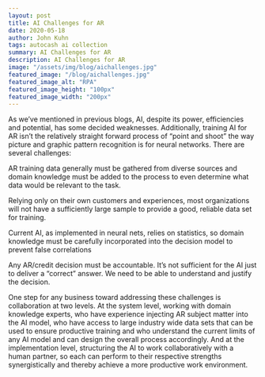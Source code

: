 ```yaml
---
layout: post
title: AI Challenges for AR
date: 2020-05-18
author: John Kuhn
tags: autocash ai collection
summary: AI Challenges for AR
description: AI Challenges for AR
image: "/assets/img/blog/aichallenges.jpg"
featured_image: "/blog/aichallenges.jpg"
featured_image_alt: "RPA"
featured_image_height: "100px"
featured_image_width: "200px"
---
```


As we’ve mentioned in previous blogs, AI, despite its power, efficiencies and potential, has some decided weaknesses.  Additionally, training AI for AR isn’t the relatively straight forward process of “point and shoot” the way picture and graphic pattern recognition is for neural networks.  There are several challenges:

AR training data generally must be gathered from diverse sources and domain knowledge must be added to the process to even determine what data would be relevant to the task. 

Relying only on their own customers and experiences, most organizations will not have a sufficiently large sample to provide a good, reliable data set for training.

Current AI, as implemented in neural nets, relies on statistics, so domain knowledge must be carefully incorporated into the decision model to prevent false correlations

Any AR/credit decision must be accountable.  It’s not sufficient for the AI just to deliver a “correct” answer.  We need to be able to understand and justify the decision.

One step for any business toward addressing these challenges is collaboration at two levels.   At the system level, working with domain knowledge experts, who have experience injecting AR subject matter into the AI model, who have access to large industry wide data sets that can be used to ensure productive training and who understand the current limits of any AI model and can design the overall process accordingly.  And at the implementation level, structuring the AI to work collaboratively with a human partner, so each can perform to their respective strengths synergistically and thereby achieve a more productive work environment.  




